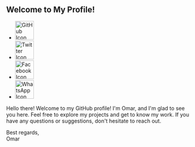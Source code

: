 <h2>Welcome to My Profile!</h2>

<ul>
  <li>
    <a href="https://github.com/YourGitHubUsername">
      <img src="github_icon.png" alt="GitHub Icon" width="50"/>
    </a>
  </li>
  <li>
    <a href="https://twitter.com/YourTwitterHandle">
      <img src="(https://images.app.goo.gl/MTYJ4na7aKq3w3X48)" alt="Twitter Icon" width="50"/>
    </a>
  </li>
  <li>
    <a href="https://facebook.com/YourFacebookProfile">
      <img src="facebook_icon.png" alt="Facebook Icon" width="50"/>
    </a>
  </li>
  <li>
    <a href="https://wa.me/YourWhatsAppNumber">
      <img src="whatsapp_icon.png" alt="WhatsApp Icon" width="50"/>
    </a>
  </li>
</ul>

<p>Hello there! Welcome to my GitHub profile! I'm Omar, and I'm glad to see you here. Feel free to explore my projects and get to know my work. If you have any questions or suggestions, don't hesitate to reach out.</p>

<p>Best regards,<br>Omar</p>
